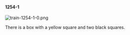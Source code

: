 #### 1254-1
![train-1254-1-0.png](https://github.com/lil-lab/nlvr/raw/master/nlvr/train/images/79/train-1254-1-0.png "train-1254-1-0.png")

There is a box with a yellow square and two black squares.